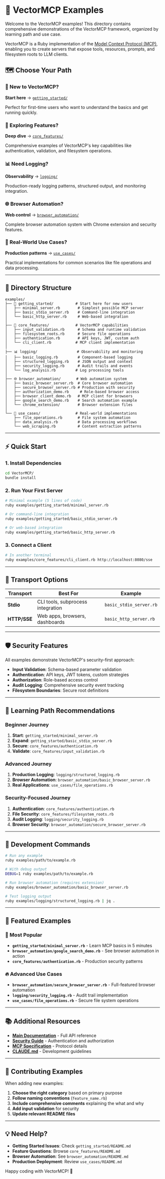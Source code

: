 # 🎯 VectorMCP Examples

Welcome to the VectorMCP examples! This directory contains comprehensive demonstrations of the VectorMCP framework, organized by learning path and use case.

VectorMCP is a Ruby implementation of the [Model Context Protocol (MCP)](https://modelcontext.dev/), enabling you to create servers that expose tools, resources, prompts, and filesystem roots to LLM clients.

## 🗺️ Choose Your Path

### 🚀 New to VectorMCP?
**Start here** → [`getting_started/`](./getting_started/) 

Perfect for first-time users who want to understand the basics and get running quickly.

### 🔧 Exploring Features?
**Deep dive** → [`core_features/`](./core_features/)

Comprehensive examples of VectorMCP's key capabilities like authentication, validation, and filesystem operations.

### 📊 Need Logging?
**Observability** → [`logging/`](./logging/)

Production-ready logging patterns, structured output, and monitoring integration.

### 🌐 Browser Automation?
**Web control** → [`browser_automation/`](./browser_automation/)

Complete browser automation system with Chrome extension and security features.

### 🎯 Real-World Use Cases?
**Production patterns** → [`use_cases/`](./use_cases/)

Practical implementations for common scenarios like file operations and data processing.

---

## 📁 Directory Structure

```
examples/
├── 🚀 getting_started/          # Start here for new users
│   ├── minimal_server.rb        # Simplest possible MCP server
│   ├── basic_stdio_server.rb    # Command-line integration
│   └── basic_http_server.rb     # Web-based integration
│
├── 🔧 core_features/            # VectorMCP capabilities
│   ├── input_validation.rb      # Schema and runtime validation
│   ├── filesystem_roots.rb      # Secure file operations
│   ├── authentication.rb        # API keys, JWT, custom auth
│   └── cli_client.rb           # MCP client implementation
│
├── 📊 logging/                  # Observability and monitoring
│   ├── basic_logging.rb         # Component-based logging
│   ├── structured_logging.rb    # JSON output and context
│   ├── security_logging.rb      # Audit trails and events
│   └── log_analysis.rb         # Log processing tools
│
├── 🌐 browser_automation/       # Web automation system
│   ├── basic_browser_server.rb  # Core browser automation
│   ├── secure_browser_server.rb # Production with security
│   ├── authorization_demo.rb     # Role-based browser access
│   ├── browser_client_demo.rb   # MCP client for browsers
│   ├── google_search_demo.rb    # Search automation example
│   └── chrome_extension/        # Browser extension files
│
└── 🎯 use_cases/                # Real-world implementations
    ├── file_operations.rb       # File system automation
    ├── data_analysis.rb         # Data processing workflows
    └── web_scraping.rb          # Content extraction patterns
```

---

## ⚡ Quick Start

### 1. Install Dependencies
```bash
cd VectorMCP/
bundle install
```

### 2. Run Your First Server
```bash
# Minimal example (5 lines of code)
ruby examples/getting_started/minimal_server.rb

# Or command-line integration
ruby examples/getting_started/basic_stdio_server.rb

# Or web-based integration  
ruby examples/getting_started/basic_http_server.rb
```

### 3. Connect a Client
```bash
# In another terminal
ruby examples/core_features/cli_client.rb http://localhost:8080/sse
```

---

## 🔗 Transport Options

| Transport | Best For | Example |
|-----------|----------|---------|
| **Stdio** | CLI tools, subprocess integration | `basic_stdio_server.rb` |
| **HTTP/SSE** | Web apps, browsers, dashboards | `basic_http_server.rb` |

---

## 🛡️ Security Features

All examples demonstrate VectorMCP's security-first approach:

- **Input Validation**: Schema-based parameter validation
- **Authentication**: API keys, JWT tokens, custom strategies  
- **Authorization**: Role-based access control
- **Audit Logging**: Comprehensive security event tracking
- **Filesystem Boundaries**: Secure root definitions

---

## 📖 Learning Path Recommendations

### Beginner Journey
1. **Start**: `getting_started/minimal_server.rb`
2. **Expand**: `getting_started/basic_stdio_server.rb`
3. **Secure**: `core_features/authentication.rb`
4. **Validate**: `core_features/input_validation.rb`

### Advanced Journey  
1. **Production Logging**: `logging/structured_logging.rb`
2. **Browser Automation**: `browser_automation/basic_browser_server.rb`
3. **Real Applications**: `use_cases/file_operations.rb`

### Security-Focused Journey
1. **Authentication**: `core_features/authentication.rb`
2. **File Security**: `core_features/filesystem_roots.rb`
3. **Audit Logging**: `logging/security_logging.rb`
4. **Browser Security**: `browser_automation/secure_browser_server.rb`

---

## 🔧 Development Commands

```bash
# Run any example
ruby examples/path/to/example.rb

# With debug output
DEBUG=1 ruby examples/path/to/example.rb

# Run browser automation (requires extension)
ruby examples/browser_automation/basic_browser_server.rb

# Test logging output
ruby examples/logging/structured_logging.rb | jq .
```

---

## 🌟 Featured Examples

### 🎯 Most Popular
- **`getting_started/minimal_server.rb`** - Learn MCP basics in 5 minutes
- **`browser_automation/google_search_demo.rb`** - See browser automation in action
- **`core_features/authentication.rb`** - Production security patterns

### 🔥 Advanced Use Cases
- **`browser_automation/secure_browser_server.rb`** - Full-featured browser automation
- **`logging/security_logging.rb`** - Audit trail implementation
- **`use_cases/file_operations.rb`** - Secure file system operations

---

## 📚 Additional Resources

- **[Main Documentation](../README.md)** - Full API reference
- **[Security Guide](../security/README.md)** - Authentication and authorization
- **[MCP Specification](https://modelcontext.dev/)** - Protocol details
- **[CLAUDE.md](../CLAUDE.md)** - Development guidelines

---

## 🤝 Contributing Examples

When adding new examples:

1. **Choose the right category** based on primary purpose
2. **Follow naming conventions** (`feature_name.rb`)
3. **Include comprehensive comments** explaining the what and why
4. **Add input validation** for security
5. **Update relevant README files**

---

## 💡 Need Help?

- **Getting Started Issues**: Check `getting_started/README.md`
- **Feature Questions**: Browse `core_features/README.md`  
- **Browser Automation**: See `browser_automation/README.md`
- **Production Deployment**: Review `use_cases/README.md`

Happy coding with VectorMCP! 🚀